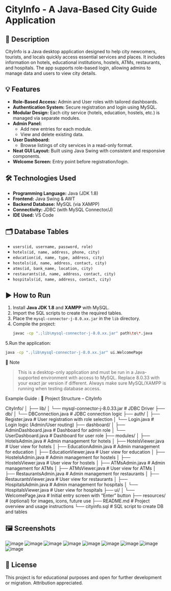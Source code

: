# CityInfo - A Java-Based City Guide Application

## 📌 Description
CityInfo is a Java desktop application designed to help city newcomers, tourists, and locals quickly access essential services and places. It includes information on hotels, educational institutions, hostels, ATMs, restaurants, and hospitals. The app supports role-based login, allowing admins to manage data and users to view city details.

## 💡 Features
- **Role-Based Access:** Admin and User roles with tailored dashboards.
- **Authentication System:** Secure registration and login using MySQL.
- **Modular Design:** Each city service (hotels, education, hostels, etc.) is managed via separate modules.
- **Admin Panel:**
  - Add new entries for each module.
  - View and delete existing data.
- **User Dashboard:**
  - Browse listings of city services in a read-only format.
- **Neat GUI Layout:** Built using Java Swing with consistent and responsive components.
- **Welcome Screen:** Entry point before registration/login.

## 🛠️ Technologies Used
- **Programming Language:** Java (JDK 1.8)
- **Frontend:** Java Swing & AWT
- **Backend Database:** MySQL (via XAMPP)
- **Connectivity:** JDBC (with MySQL Connector/J)
- **IDE Used:** VS Code

## 🗂️ Database Tables
- `users(id, username, password, role)`
- `hotels(id, name, address, phone, city)`
- `education(id, name, type, address, city)`
- `hostels(id, name, address, contact, city)`
- `atms(id, bank_name, location, city)`
- `restaurants(id, name, address, contact, city)`
- `hospitals(id, name, address, contact, city)`

## ▶️ How to Run
1. Install **Java JDK 1.8** and **XAMPP** with MySQL.
2. Import the SQL scripts to create the required tables.
3. Place the `mysql-connector-j-8.0.xx.jar` in the `lib` directory.
4. Compile the project:
   ```bash
   javac -cp ".;lib\mysql-connector-j-8.0.xx.jar" path\to\*.java
5.Run the application:
   ```bash
   java -cp ".;lib\mysql-connector-j-8.0.xx.jar" ui.WelcomePage
   ```

📌 Note
> This is a desktop-only application and must be run in a Java-supported environment with access to MySQL. 
> Replace 8.0.33 with your exact jar version if different.
> Always make sure MySQL/XAMPP is running when testing database access.

Example Guide : 📁 Project Structure – CityInfo

CityInfo/
│
├── lib/
│   └── mysql-connector-j-8.0.33.jar      # JDBC Driver
├── db/
│   └── DBConnection.java                 # JDBC connection logic
├── auth/
│   ├── Register.java                     # User registration with role selection
│   └── Login.java                        # Login logic (Admin/User routing)
├── dashboard/
│   ├── AdminDashboard.java              # Dashboard for admin role
│   └── UserDashboard.java               # Dashboard for user role
├── modules/
│   ├── HotelsAdmin.java                 # Admin management for hotels
│   ├── HotelsViewer.java                # User view for hotels
│   ├── EducationAdmin.java              # Admin management for education
│   ├── EducationViewer.java             # User view for education
│   ├── HostelsAdmin.java                # Admin management for hostels
│   ├── HostelsViewer.java               # User view for hostels
│   ├── ATMsAdmin.java                   # Admin management for ATMs
│   ├── ATMsViewer.java                  # User view for ATMs
│   ├── RestaurantsAdmin.java            # Admin management for restaurants
│   ├── RestaurantsViewer.java           # User view for restaurants
│   ├── HospitalsAdmin.java              # Admin management for hospitals
│   └── HospitalsViewer.java             # User view for hospitals
├── ui/
│   └── WelcomePage.java                 # Initial entry screen with “Enter” button
├── resources/                           # (optional) for images, icons, future use
├── README.md                            # Project overview and usage instructions
└── cityinfo.sql                         # SQL script to create DB and tables


## 🖼️ Screenshots
![image](https://github.com/user-attachments/assets/e26b6364-7bd1-4e76-b9e8-7b699a275652)
![image](https://github.com/user-attachments/assets/f73e1092-3460-4087-bd1e-c7c0bc886cba)
![image](https://github.com/user-attachments/assets/e21cdab0-a465-4c9f-8e04-21df1e9534dd)
![image](https://github.com/user-attachments/assets/cae157b1-35fd-4c53-aa66-0656594bbeda)
![image](https://github.com/user-attachments/assets/4296ea28-364f-48fa-bf02-595cbd1eb9ee)
![image](https://github.com/user-attachments/assets/cb29d8e6-8efc-44d5-9153-b36a94fe0e16)
![image](https://github.com/user-attachments/assets/10d7f12d-268e-45aa-b6a5-85b9978a8ca5)
![image](https://github.com/user-attachments/assets/db79e145-7064-4c67-9635-eee2116c92f0)
![image](https://github.com/user-attachments/assets/9000de8b-4bf0-4af0-b063-a399afa231ca)

## 📄 License
This project is for educational purposes and open for further development or migration. Attribution appreciated.
